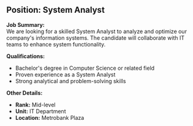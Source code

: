 ## **Position: System Analyst**

**Job Summary:**  
We are looking for a skilled System Analyst to analyze and optimize our company's information systems. The candidate will collaborate with IT teams to enhance system functionality.

**Qualifications:**  
- Bachelor's degree in Computer Science or related field
- Proven experience as a System Analyst
- Strong analytical and problem-solving skills

**Other Details:**
- **Rank:** Mid-level
- **Unit:** IT Department
- **Location:** Metrobank Plaza